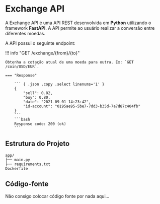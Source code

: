 # Exchange API

A Exchange API é uma API REST desenvolvida em **Python** utilizando o framework **FastAPI**. A API permite ao usuário realizar a conversão entre diferentes moedas. 

A API possui o seguinte endpoint:

!!! info "GET /exchange/{from}/{to}"

    Obtenha a cotação atual de uma moeda para outra. Ex: `GET /coin/USD/EUR`.

    === "Response"

        ``` { .json .copy .select linenums='1' }
        {
            "sell": 0.82,
            "buy": 0.80,
            "date": "2021-09-01 14:23:42",
            "id-account": "0195ae95-5be7-7dd3-b35d-7a7d87c404fb"
        }
        ```
        ```bash
        Response code: 200 (ok)
        ```

## Estrutura do Projeto

```
app/
├── main.py
├── requirements.txt
Dockerfile
```

## Código-fonte

Não consigo colocar código fonte por nada aqui...